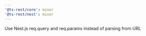 ```yaml
---
'@ts-rest/core': minor
'@ts-rest/nest': minor
---
```


Use Nest.js req.query and req.params instead of parsing from URL
